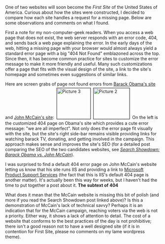 One of two websites will soon become the <em>First Site</em> of the United States of America.  Curious about how the sites were constructed, I decided to compare how each site handles a request for a missing page.  Below are some observations and comments on what I found.

First a note for my non-computer-geek readers.  When you access a web page that does not exist, the web server responds with an error code, 404, and sends back a web page explaining the error.  In the early days of the web, hitting a missing page with your browser would almost always yield a standard error page with a big "404 Not Found" emblazoned across the top.  Since then, it has become common practice for sites to customize the error message to make it more friendly and useful.  Many such customizations offer a page that fits with the visual design of the site, a link to the site's homepage and sometimes even suggestions of similar links.

Here are screen grabs of page not found errors from <a href="http://www.barackobama.com/index.php">Barack Obama's site</a> and <a href="http://www.johnmccain.com/">John McCain's site</a>:
<a href="http://userprimary.net/user/wp-content/uploads/2008/10/picture-3.png" onclick="window.open('http://userprimary.net/user/wp-content/uploads/2008/10/picture-3.png','popup','width=874,height=797,scrollbars=no,resizable=yes,toolbar=no,directories=no,location=no,menubar=no,status=yes,left=0,top=0');return false"><img src="http://userprimary.net/user/wp-content/uploads/2008/10/picture-3-tm.jpg" height="100" width="109" border="1" hspace="4" vspace="4" alt="Picture 3" /></a><a href="http://userprimary.net/user/wp-content/uploads/2008/10/picture-2.png" onclick="window.open('http://userprimary.net/user/wp-content/uploads/2008/10/picture-2.png','popup','width=710,height=603,scrollbars=no,resizable=yes,toolbar=no,directories=no,location=no,menubar=no,status=yes,left=0,top=0');return false"><img src="http://userprimary.net/user/wp-content/uploads/2008/10/picture-2-tm.jpg" height="100" width="117" border="1" hspace="4" vspace="4" alt="Picture 2" /></a>
On the left is the customized 404 page on Obama's site which provides a cute error message: "we are all imperfect".  Not only does the error page fit visually with the site, but the site's right side-bar remains visible providing links for watching barack TV, donating, and getting involved in the campaign.  This approach makes sense and improves the site's SEO (for a detailed post comparing the SEO of the two candidates websites, see <em><a href="http://www.promotionworld.com/se/articles/article/080926SearchShowdownBarackObamavsJohnMcCain.html">Search Showdown: Barack Obama vs. John McCain</a></em>).
 
I was surprised to find a default 404 error page on John McCain's website letting us know that his site runs IIS and providing a link to <a href="http://go.microsoft.com/fwlink/?linkid=8180">Microsoft Product Support Services</a> (the fact that this is IIS's default 404 page is another matter).  It's actually been this way for weeks, but I haven't had the time to put together a post about it.
<strong>The subtext of 404</strong>

What does it mean that the McCain website is missing this bit of polish (and more if you read the Search Showdown post linked above)?  Is this a demonstration of McCain's lack of technical savvy?  Perhaps it is an indication that for the McCain campaign, reaching voters via the web is not a priority.  Either way, it shows a lack of attention to detail.  The cost of a website that conforms to the best practices of the day is not prohibitive; there isn't a good reason not to have a well designed site (if it is in contention for First Site, please no comments on my lame wordpress theme).
 
